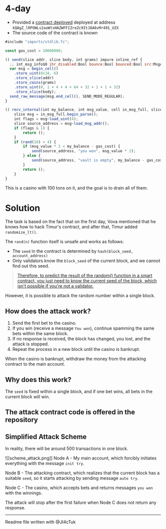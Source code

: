 # 4-day
- Provided a [contract deployed](https://testnet.tonviewer.com/kQAgZ_lRPOWLs2aoWtsHAZWFFIZreZc9ItJ8A6vMr491_UZX) deployed at address `kQAgZ_lRPOWLs2aoWtsHAZWFFIZreZc9ItJ8A6vMr491_UZX`
- The source code of the contract is known

```jsx
#include "imports/stdlib.fc";

const gas_cost = 10000000;

() send(slice addr, slice body, int grams) impure inline_ref {
  ;; int_msg_info$0 ihr_disabled:Bool bounce:Bool bounced:Bool src:MsgAddress -> 011000
  var msg = begin_cell()
    .store_uint(0x18, 6)
    .store_slice(addr)
    .store_coins(grams)
    .store_uint(0, 1 + 4 + 4 + 64 + 32 + 1 + 1 + 32)
    .store_slice(body);
  send_raw_message(msg.end_cell(), SEND_MODE_REGULAR);
}

() recv_internal(int my_balance, int msg_value, cell in_msg_full, slice in_msg_body) impure {
    slice msg = in_msg_full.begin_parse();
    int flags = msg~load_uint(4);
    slice source_address = msg~load_msg_addr();
    if (flags & 1) {
        return ();
    }
    if (rand(10) < 4) {
        if (msg_value * 2 < my_balance - gas_cost) {
            send(source_address, "you won", msg_value * 2);
        } else {
            send(source_address, "vault is empty", my_balance - gas_cost);
        }
        return ();
    }
}

```

This is a casino with 100 tons on it, and the goal is to drain all of them.

# Solution

The task is based on the fact that on the first day, Vova mentioned that he knows how to hack Timur's contract, and after that, Timur added `randomize_lt()`.

The `rand(n)` function itself is unsafe and works as follows:

- The  `seed` in the contract is determined by `hash(block_seed, account_address)`
- Only validators know the `block_seed` of the current block, and we cannot find out this seed.

> [Therefore, to predict the result of the random() function in a smart contract, you just need to know the current seed of the block, which isn't possible if you're not a validator.](https://docs.ton.org/v3/guidelines/smart-contracts/security/random-number-generation#how-can-someone-predict-a-random-number)

However, it is possible to attack the random number within a single block.

## How does the attack work?

1. Send the first bet to the casino.
2. If you win (receive a message `You won`), continue spamming the same bets within the same block.
3. If no response is received, the block has changed, you lost, and the attack is stopped.
4. Repeat the process in a new block until the casino is bankrupt.

When the casino is bankrupt, withdraw the money from the attacking contract to the main account.

## Why does this work?

The `seed` is fixed within a single block, and if one bet wins, all bets in the current block will win.

## The attack contract code is offered in the repository

## Simplified Attack Scheme

In reality, there will be around 500 transactions in one block.

![[scheme_attack.png]]
Node A - My main account, which forcibly initiates everything with the message `init try`.

Node B - The attacking contract, which realizes that the current block has a suitable `seed`, so it starts attacking by sending message  `auto try`.

Node C - The casino, which accepts bets and returns messages `you won` with the winnings.

The attack will stop after the first failure when Node C does not return any response.

--------
Readme file written with @Jl4cTuk
